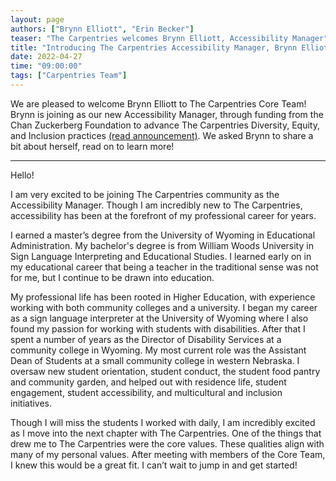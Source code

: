 ```yaml
---
layout: page
authors: ["Brynn Elliott", "Erin Becker"]
teaser: "The Carpentries welcomes Brynn Elliott, Accessibility Manager"
title: "Introducing The Carpentries Accessibility Manager, Brynn Elliott"
date: 2022-04-27
time: "09:00:00"
tags: ["Carpentries Team"]
---
```



We are pleased to welcome Brynn Elliott to The Carpentries Core Team! Brynn is joining as our new Accessibility Manager, through funding from the Chan Zuckerberg Foundation to advance The Carpentries Diversity, Equity, and Inclusion practices [(read announcement)](https://carpentries.org/blog/2022/01/executive-director-new-years-message/). We asked Brynn to share a bit about herself, read on to learn more!

----------

Hello!

I am very excited to be joining The Carpentries community as the Accessibility Manager. Though I am incredibly new to The Carpentries, accessibility has been at the forefront of my professional career for years.

I earned a master’s degree from the University of Wyoming in Educational Administration. My bachelor's degree is from William Woods University in Sign Language Interpreting and Educational Studies. I learned early on in my educational career that being a teacher in the traditional sense was not for me, but I continue to be drawn into education.

My professional life has been rooted in Higher Education, with experience working with both community colleges and a university. I began my career as a sign language interpreter at the University of Wyoming where I also found my passion for working with students with disabilities. After that I spent a number of years as the Director of Disability Services at a community college in Wyoming. My most current role was the Assistant Dean of Students at a small community college in western Nebraska. I oversaw new student orientation, student conduct, the student food pantry and community garden, and helped out with residence life, student engagement, student accessibility, and multicultural and inclusion initiatives.

Though I will miss the students I worked with daily, I am incredibly excited as I move into the next chapter with The Carpentries. One of the things that drew me to The Carpentries were the core values. These qualities align with many of my personal values. After meeting with members of the Core Team, I knew this would be a great fit. I can’t wait to jump in and get started!

